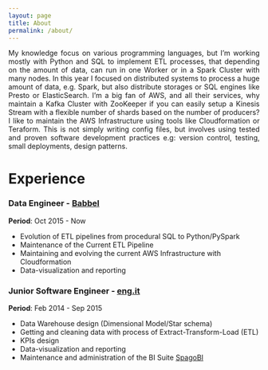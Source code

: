 ```yaml
---
layout: page
title: About
permalink: /about/
---
```

<div align="justify">
My knowledge focus on various programming languages, but I’m working mostly with Python and SQL to
implement ETL processes, that depending on the amount of data, can run in one Worker or in a Spark
Cluster with many nodes. In this year I focused on distributed systems to process a huge amount of data, e.g.
Spark, but also distribute storages or SQL engines like Presto or ElasticSearch. I’m a big fan of AWS, and all
their services, why maintain a Kafka Cluster with ZooKeeper if you can easily setup a Kinesis Stream with
a flexible number of shards based on the number of producers? I like to maintain the AWS Infrastructure
using tools like Cloudformation or Teraform. This is not simply writing config files, but involves using tested
and proven software development practices e.g: version control, testing, small deployments, design patterns.
</div>

# Experience

### Data Engineer - [Babbel](https://home.babbel.com/)

<b>Period</b>: Oct 2015 - Now

*   Evolution of ETL pipelines from procedural SQL to Python/PySpark
*   Maintenance of the Current ETL Pipeline
*   Maintaining and evolving the current AWS Infrastructure with Cloudformation
*   Data-visualization and reporting

### Junior Software Engineer - [eng.it](http://eng.it)

<b>Period</b>: Feb 2014 - Sep 2015

*   Data Warehouse design (Dimensional Model/Star schema)
*   Getting and cleaning data with process of Extract-Transform-Load (ETL)
*   KPIs design
*   Data-visualization and reporting
*   Maintenance and administration of the BI Suite [SpagoBI](https://www.spagobi.org/)

